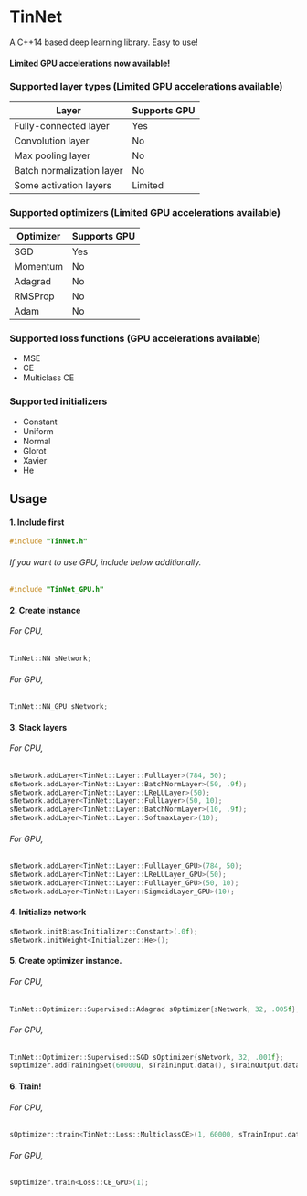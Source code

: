 # TinNet
A C++14 based deep learning library. Easy to use!

#### Limited GPU accelerations now available!

### Supported layer types (Limited GPU accelerations available)
Layer | Supports GPU
------|-------------
Fully-connected layer | Yes
Convolution layer | No
Max pooling layer | No
Batch normalization layer | No
Some activation layers | Limited

### Supported optimizers (Limited GPU accelerations available)
Optimizer | Supports GPU
----------|-------------
SGD | Yes
Momentum | No
Adagrad | No
RMSProp | No
Adam | No

### Supported loss functions (GPU accelerations available)
* MSE
* CE
* Multiclass CE

### Supported initializers
* Constant
* Uniform
* Normal
* Glorot
* Xavier
* He

## Usage
#### 1. Include first
```cpp
#include "TinNet.h"
```
###### If you want to use GPU, include below additionally.
```cpp
#include "TinNet_GPU.h"
```

#### 2. Create instance
###### For CPU,
```cpp
TinNet::NN sNetwork;
```
###### For GPU,
```cpp
TinNet::NN_GPU sNetwork;
```

#### 3. Stack layers
###### For CPU,
```cpp
sNetwork.addLayer<TinNet::Layer::FullLayer>(784, 50);
sNetwork.addLayer<TinNet::Layer::BatchNormLayer>(50, .9f);
sNetwork.addLayer<TinNet::Layer::LReLULayer>(50);
sNetwork.addLayer<TinNet::Layer::FullLayer>(50, 10);
sNetwork.addLayer<TinNet::Layer::BatchNormLayer>(10, .9f);
sNetwork.addLayer<TinNet::Layer::SoftmaxLayer>(10);
```
###### For GPU,
```cpp
sNetwork.addLayer<TinNet::Layer::FullLayer_GPU>(784, 50);
sNetwork.addLayer<TinNet::Layer::LReLULayer_GPU>(50);
sNetwork.addLayer<TinNet::Layer::FullLayer_GPU>(50, 10);
sNetwork.addLayer<TinNet::Layer::SigmoidLayer_GPU>(10);
```

#### 4. Initialize network
```cpp
sNetwork.initBias<Initializer::Constant>(.0f);
sNetwork.initWeight<Initializer::He>();
```

#### 5. Create optimizer instance.
###### For CPU,
```cpp
TinNet::Optimizer::Supervised::Adagrad sOptimizer{sNetwork, 32, .005f};  //Reference of a NN instance, batch size, learning late.
```
###### For GPU,
```cpp
TinNet::Optimizer::Supervised::SGD sOptimizer{sNetwork, 32, .001f};
sOptimizer.addTrainingSet(60000u, sTrainInput.data(), sTrainOutput.data());
```

#### 6. Train!
###### For CPU,
```cpp
sOptimizer::train<TinNet::Loss::MulticlassCE>(1, 60000, sTrainInput.data(), sTrainOutput.data());  //Epoch count, training set size, pointer of input vector, pointer of desired output vector.
```
###### For GPU,
```cpp
sOptimizer.train<Loss::CE_GPU>(1);
```
